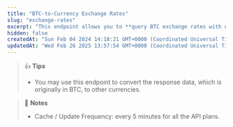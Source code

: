 ```yaml
---
title: "BTC-to-Currency Exchange Rates"
slug: "exchange-rates"
excerpt: "This endpoint allows you to **query BTC exchange rates with other currencies**"
hidden: false
createdAt: "Sun Feb 04 2024 14:18:21 GMT+0000 (Coordinated Universal Time)"
updatedAt: "Wed Feb 26 2025 13:57:54 GMT+0000 (Coordinated Universal Time)"
---
```

> 👍 **Tips**
> 
> - You may use this endpoint to convert the response data, which is originally in BTC, to other currencies.

> 📘 **Notes**
> 
> - Cache / Update Frequency: every 5 minutes for all the API plans.
